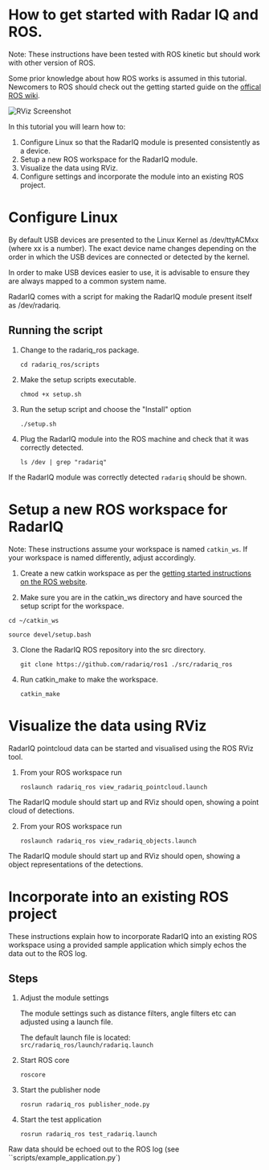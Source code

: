 # How to get started with Radar IQ and ROS.

Note: These instructions have been tested with ROS kinetic but should work with other version of ROS.

Some prior knowledge about how ROS works is assumed in this tutorial. Newcomers to ROS should check out the getting started guide on the [offical ROS wiki](http://wiki.ros.org).

![RViz Screenshot](docs/rviz.png "RViz Screenshot")

In this tutorial you will learn how to:
1. Configure Linux so that the RadarIQ module is presented consistently as a device.
2. Setup a new ROS workspace for the RadarIQ module.
3. Visualize the data using RViz.
4. Configure settings and incorporate the module into an existing ROS project.

# Configure Linux
By default USB devices are presented to the Linux Kernel as /dev/ttyACMxx (where xx is a number).
The exact device name changes depending on the order in which the USB devices are connected or detected by the kernel.

In order to make USB devices easier to use, it is advisable to ensure they are always mapped to a common system name.

RadarIQ comes with a script for making the RadarIQ module present itself as /dev/radariq.

## Running the script
1. Change to the radariq_ros package.

   ``cd radariq_ros/scripts``

2. Make the setup scripts executable.

   ``chmod +x setup.sh``

3. Run the setup script and choose the "Install" option

   ```./setup.sh```

4. Plug the RadarIQ module into the ROS machine and check that it was correctly detected.

   ``ls /dev | grep "radariq"``

If the RadarIQ module was correctly detected ``radariq`` should be shown.


# Setup a new ROS workspace for RadarIQ
Note: These instructions assume your workspace is named ``catkin_ws``. If your workspace is named differently, adjust accordingly.

1. Create a new catkin workspace as per the [getting started instructions on the ROS website](http://wiki.ros.org/catkin/Tutorials/create_a_workspace).

2.  Make sure you are in the catkin_ws directory and have sourced the setup script for the workspace.

   ``cd ~/catkin_ws``
   
   ``source devel/setup.bash``
   
3. Clone the RadarIQ ROS repository into the src directory.

   ``git clone https://github.com/radariq/ros1 ./src/radariq_ros``

4. Run catkin_make to make the workspace.

   ``catkin_make``

# Visualize the data using RViz
RadarIQ pointcloud data can be started and visualised using the ROS RViz tool.

1. From your ROS workspace run

   ``roslaunch radariq_ros view_radariq_pointcloud.launch``

The RadarIQ module should start up and RViz should open, showing a point cloud of detections.

2. From your ROS workspace run

   ``roslaunch radariq_ros view_radariq_objects.launch``

The RadarIQ module should start up and RViz should open, showing a object representations of the detections.

# Incorporate into an existing ROS project
These instructions explain how to incorporate RadarIQ into an existing ROS workspace using a provided sample application
 which simply echos the data out to the ROS log.

## Steps

1. Adjust the module settings

   The module settings such as distance filters, angle filters etc can adjusted using a launch file.

   The default launch file is located: ``src/radariq_ros/launch/radariq.launch``

2. Start ROS core

   ``roscore``

3. Start the publisher node

   ``rosrun radariq_ros publisher_node.py``

4. Start the test application

   ``rosrun radariq_ros test_radariq.launch``

Raw data should be echoed out to the ROS log (see ``scripts/example_application.py`)
